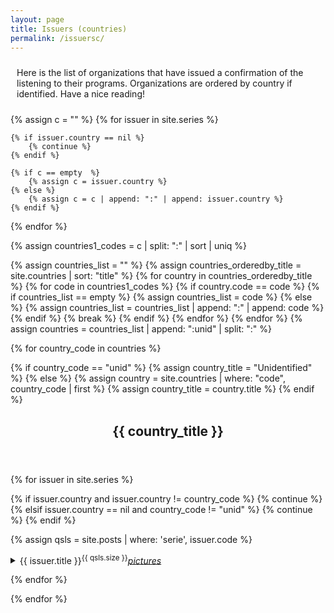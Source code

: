 ```yaml
---
layout: page
title: Issuers (countries)
permalink: /issuersc/
---
```


<div class="rounded-box">
<p style="padding: 10px 10px 10px 10px;">Here is the list of organizations
that have issued a confirmation of the listening to their programs.
Organizations are ordered by country if identified.
Have a nice reading!
</p>
</div>

{% assign c = "" %}
{% for issuer in site.series %}

    {% if issuer.country == nil %}
        {% continue %}
    {% endif %}

    {% if c == empty  %}
        {% assign c = issuer.country %}
    {% else %}
        {% assign c = c | append: ":" | append: issuer.country %}
    {% endif %}

{% endfor %}

<!-- array of country.codes; ordered by country.code -->
{% assign countries1_codes = c | split: ":" | sort | uniq %}

<!-- resort by country.title + unid -->
{% assign countries_list = "" %}
{% assign countries_orderedby_title = site.countries | sort: "title" %}
{% for country in countries_orderedby_title %}
    {% for code in countries1_codes %}
        {% if country.code == code %}
            {% if countries_list == empty %}
                {% assign countries_list = code %}
            {% else %}
                {% assign countries_list = countries_list | append: ":" | append: code %}
            {% endif %}
            {% break %}
        {% endif %}
    {% endfor %}
{% endfor %}
{% assign countries = countries_list | append: ":unid" | split: ":" %}



{% for country_code in countries %}

{% if country_code == "unid" %}
    {% assign country_title = "Unidentified" %}
{% else %}
    {% assign country = site.countries | where: "code", country_code | first %}
    {% assign country_title = country.title %}
{% endif %}

<div class="rounded-box">
<header><h2>{{ country_title }}</h2></header>

{% for issuer in site.series %}

{% if issuer.country and issuer.country != country_code %}
    {% continue %}
{% elsif issuer.country == nil and country_code != "unid" %}
    {% continue %}
{% endif %}

{% assign qsls = site.posts | where: 'serie', issuer.code %}

<p><details>
<summary>{{ issuer.title }}<sup>{{ qsls.size }}</sup><a href="{{ issuer.url }}"><em>pictures</em></a></summary>

<ul>

{% for qsl in qsls %}
    <li><a href="{{ qsl.url }}">{{ qsl.title }}</a> &bullet; {{ qsl.frequency }} &bullet; {{ qsl.reception_date }} {{ qsl.reception_time }}</li>    
{% endfor %}
</ul>

</details></p>

{% endfor %} <!-- issuer -->
</div>
{% endfor %} <!-- country_code -->
